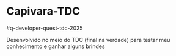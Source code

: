 # Capivara-TDC
#q-developer-quest-tdc-2025

Desenvolvido no meio do TDC (final na verdade) para testar meu conhecimento e ganhar alguns brindes
